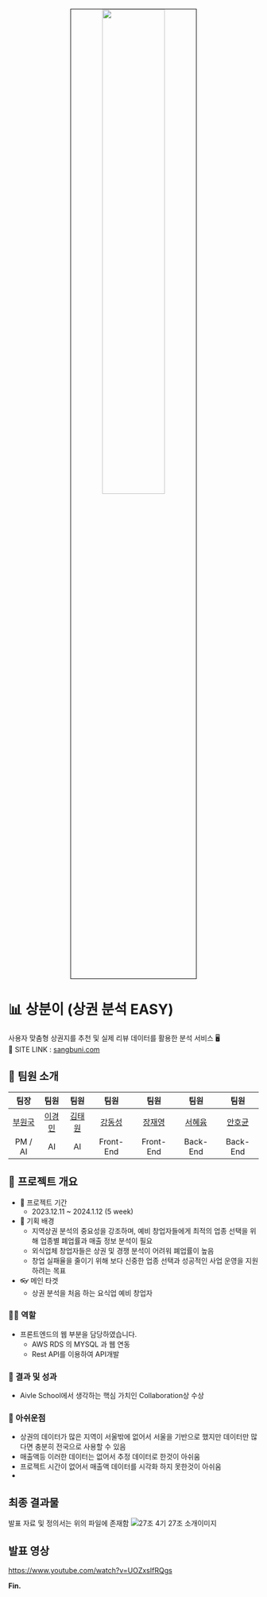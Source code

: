 <p align="center">
  <img src="docs/[27조] 4기 27조 썸네일.png" width="50%" style="border: 1px solid black" />
</p>

# 📊 상분이 (상권 분석 EASY)
사용자 맞춤형 상권지를 추천 및 실제 리뷰 데이터를 활용한 분석 서비스 🖥  
🚧 SITE LINK :  [sangbuni.com](http://sangbuni.com/)

## 🕺 팀원 소개

| 팀장 | 팀원 | 팀원 | 팀원 | 팀원 | 팀원 | 팀원 |
|:---:|:---:|:---:|:---:|:---:|:---:|:---:|
| [부원국](https://github.com/BOO-WONKUK) | [이경민](https://github.com/) | [김태원](https://github.com/) | [강동성](https://github.com/) | [장재영](https://github.com/) | [서혜윰](https://github.com/BOO-WONKUK) | [안호균](https://github.com/) |
| PM / AI | AI | AI | Front-End | Front-End | Back-End | Back-End |

## 👀 프로젝트 개요
-  📆 프로젝트 기간
   -  2023.12.11 ~ 2024.1.12 (5 week)
-  📌 기획 배경
   -  지역상권 분석의 중요성을 강조하며, 예비 창업자들에게 최적의 업종 선택을 위해 업종별 폐업률과 매출 정보 분석이 필요
   -  외식업체 창업자들은 상권 및 경쟁 분석이 어려워 폐업률이 높음
   -  창업 실패율을 줄이기 위해 보다 신중한 업종 선택과 성공적인 사업 운영을 지원하려는 목표
-  👓 메인 타겟
   -  상권 분석을 처음 하는 요식업 예비 창업자

### 🙋‍♂️ 역할

- 프론트엔드의 웹 부분을 담당하였습니다.
    - AWS RDS 의 MYSQL 과 웹 연동
    - Rest API를 이용하여 API개발

### 🎯 결과 및 성과

- Aivle School에서 생각하는 핵심 가치인 Collaboration상 수상

### 👋 아쉬운점

- 상권의 데이터가 많은 지역이 서울밖에 없어서 서울을 기반으로 했지만 데이터만 많다면 충분히 전국으로 사용할 수 있음
- 매출액등 이러한 데이터는 없어서 추정 데이터로 한것이 아쉬움
- 프로젝트 시간이 없어서 매출액 데이터를 시각화 하지 못한것이 아쉬움
- 
## 최종 결과물
발표 자료 및 정의서는 위의 파일에 존재함
![27조  4기 27조 소개이미지](https://github.com/seo-hye-yum/Big/assets/138744768/2a2d58aa-ca81-4cb5-ac0d-ab29f0019514)

## 발표 영상
https://www.youtube.com/watch?v=UOZxsIfRQgs


**Fin.**  
